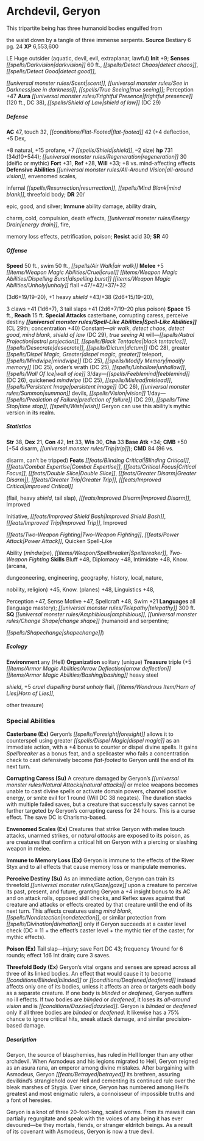 ﻿---
cssclass: [monsters]
title1: Archdevil, Geryon
desc_short: This tripartite being has three humanoid bodies engulfed fromthe waist
  down by a tangle of three immense serpents.
title2: Geryon
CR: 29
sources:
- name: Bestiary 6
  page: 24
  link: http://paizo.com/products/btpy9oge?Pathfinder-Roleplaying-Game-Bestiary-6-Hardcover
XP: 6553600
alignment: LE
size: Huge
type: outsider
subtypes:
- aquatic
- devil
- evil
- extraplanar
- lawful
initiative:
  bonus: 9
senses:
  darkvision: 60
  detect chaos: true
  detect good: true
  scent: true
  see in darkness: true
  true seeing: true
auras:
- name: frightful presence
  radius: 120
  DC: 38
- name: shield of law
  DC: 29
AC:
  AC: 47
  touch: 32
  flat_footed: 42
  components:
    deflection: 4
    dex,+8 natural: 5
    profane: 15
    shield: 7
    size: -2
HP:
  HP: 731
  long: 34d10+544
  regeneration: 30
  regeneration_weakness: deific or mythic
saves:
  fort: 31
  ref: 28
  will: 33
  other: +8 vs. mind-affecting effects
defensive_abilities:
- all-around vision
- envenomed scales,infernal resurrection
- mind blank
- threefold body
DR:
- amount: 20
  weakness: epic, good, and silver
immunities:
- ability damage
- ability drain,charm
- cold
- compulsion
- death effects
- energy drain
- fire,memory loss effects
- petrification
- poison
resistances:
  acid: 30
SR: 40
speeds:
  base: 50
  swim: 50
  other:
  - air walk
attacks:
  melee:
  - - text: +5 cruel dispelling burst unholy flail +47/+42/+37/+32(3d6+19/19-20)
      entries:
      - - damage: 3d6+19
          crit_range: 19-20
      attack: +5 cruel dispelling burst unholy flail
      bonus:
      - 47
      - 42
      - 37
      - 32
    - text: +1 heavy shield +43/+38 (2d6+15/19-20)
      entries:
      - - damage: 2d6+15
          crit_range: 19-20
      attack: +1 heavy shield
      bonus:
      - 43
      - 38
    - text: 3 claws +41 (1d6+7)
      entries:
      - - damage: 1d6+7
      count: 3
      attack: claws
      bonus:
      - 41
    - text: 3 tail slaps +41 (2d6+7/19-20 plus poison)
      entries:
      - - damage: 2d6+7
          crit_range: 19-20
        - effect: poison
      count: 3
      attack: tail slaps
      bonus:
      - 41
  special:
  - casterbane
  - corrupting caress
  - perceive destiny
space: 15
reach: 15
spell_like_abilities:
  entries:
  - name: air walk
    source: default
    freq: Constant
  - name: detect chaos
    source: default
    freq: Constant
  - name: detect good
    source: default
    freq: Constant
  - name: mind blank
    source: default
    freq: Constant
  - name: shield of law
    source: default
    freq: Constant
    DC: 29
  - name: true seeing
    source: default
    freq: Constant
  - name: astral projection
    source: default
    freq: At will
  - is_mythic_spell: true
    name: black tentacles
    source: default
    freq: At will
  - is_mythic_spell: true
    name: desecrate
    source: default
    freq: At will
  - is_mythic_spell: true
    name: dictum
    source: default
    freq: At will
    DC: 28
  - name: greater dispel magic
    source: default
    freq: At will
  - name: greater teleport
    source: default
    freq: At will
  - name: mindwipe
    source: default
    freq: At will
    DC: 25
  - is_mythic_spell: true
    name: modify memory
    source: default
    freq: At will
    DC: 25
  - is_mythic_spell: true
    name: order's wrath
    source: default
    freq: At will
    DC: 25
  - name: unhallow
    source: default
    freq: At will
  - name: wall of ice
    source: default
    freq: At will
  - name: feeblemind
    source: default
    freq: 3/day
    DC: 26
  - name: quickened mindwipe
    source: default
    freq: 3/day
    DC: 25
  - name: mislead
    source: default
    freq: 3/day
  - name: persistent image
    source: default
    freq: 3/day
    DC: 26
  - name: summon devils
    source: default
    freq: 3/day
  - name: vision
    source: default
    freq: 3/day
  - name: prediction of failure
    source: default
    freq: 1/day
    DC: 29
  - is_mythic_spell: true
    name: time stop
    source: default
    freq: 1/day
  - is_mythic_spell: true
    name: wish
    source: default
    freq: 1/day
  sources:
  - name: default
    CL: 29
    concentration: 40
    mythic_restriction: Geryon can use this ability's mythic version in its realm.
ability_scores:
  STR: 38
  DEX: 21
  CON: 42
  INT: 33
  WIS: 30
  CHA: 33
BAB: 34
CMB: 50
CMB_other: +54 disarm, trip
CMD: 84
CMD_other: 86 vs.disarm, can't be tripped
feats:
- name: Blinding Critical
- name: Combat Expertise
- name: Critical Focus
- name: Double Slice
- name: Greater Disarm
- name: Greater Trip
- name: Improved Critical(flail, heavy shield, tail slap)
- name: Improved Disarm
- name: ImprovedInitiative
- name: Improved Shield Bash
- name: Improved Trip
- name: ImprovedTwo-Weapon Fighting
- name: Power Attack
- name: Quicken Spell-LikeAbility (mindwipe)
- name: Spellbreaker
- name: Two-Weapon Fighting
skills:
  Bluff: 48
  Diplomacy: 48
  Intimidate: 48
  Know. (arcana,dungeoneering): 45
  Know. (engineering): 45
  Know. (geography): 45
  Know. (history): 45
  Know. (local): 45
  Know. (nature,nobility): 45
  Know. (religion): 45
  Know. (planes): 48
  Linguistics: 48
  Perception: 47
  Sense Motive: 47
  Spellcraft: 48
  Swim: 21
languages:
- all (language mastery)
- telepathy 300 ft.
special_qualities:
- amphibious
- change shape (humanoid and serpentine;shapechange)
ecology:
  environment: any (Hell)
  organization: solitary (unique)
  treasure_type: triple
  treasure:
  - +5 arrow deflection bashing heavy steelshield
  - +5 cruel dispelling burst unholy flail
  - Horn of Lies,other treasure
special_abilities:
  Casterbane (Ex): Geryon's foresight allows it to counterspell using greater dispel
    magic as an immediate action, with a +4 bonus to counter or dispel divine spells.
    It gains Spellbreaker as a bonus feat, and a spellcaster who fails a concentration
    check to cast defensively become flat-footed to Geryon until the end of its next
    turn.
  Corrupting Caress (Su): A creature damaged by Geryon's natural attacks or melee
    weapons becomes unable to cast divine spells or activate domain powers, channel
    positive energy, or smite evil for 1 round (Will DC 38 negates). The duration
    stacks with multiple failed saves, but a creature that successfully saves cannot
    be further targeted by Geryon's corrupting caress for 24 hours. This is a curse
    effect. The save DC is Charisma-based.
  Envenomed Scales (Ex): Creatures that strike Geryon with melee touch attacks, unarmed
    strikes, or natural attacks are exposed to its poison, as are creatures that confirm
    a critical hit on Geryon with a piercing or slashing weapon in melee.
  Immune to Memory Loss (Ex): Geryon is immune to the effects of the River Styx and
    to all effects that cause memory loss or manipulate memories.
  Perceive Destiny (Su): As an immediate action, Geryon can train its threefold gaze
    upon a creature to perceive its past, present, and future, granting Geryon a +4
    insight bonus to its AC and on attack rolls, opposed skill checks, and Reflex
    saves against that creature and attacks or effects created by that creature until
    the end of its next turn. This affects creatures using mind blank, nondetection,
    or similar protection from divination only if Geryon succeeds at a caster level
    check (DC = 11 + the effect's caster level + the mythic tier of the caster, for
    mythic effects).
  Poison (Ex): Tail slap-injury; save Fort DC 43; frequency 1/round for 6 rounds;
    effect 1d6 Int drain; cure 3 saves.
  Threefold Body (Ex): Geryon's vital organs and senses are spread across all three
    of its linked bodies. An effect that would cause it to become blinded or deafened
    instead affects only one of its bodies, unless it affects an area or targets each
    body as a separate creature. If one body is blinded or deafened, Geryon suffers
    no ill effects. If two bodies are blinded or deafened, it loses its all-around
    vision and is dazzled. Geryon is blinded or deafened only if all three bodies
    are blinded or deafened. It likewise has a 75% chance to ignore critical hits,
    sneak attack damage, and similar precision-based damage.
desc_long: |-
  Geryon, the source of blasphemies, has ruled in Hell longer than any other archdevil. When Asmodeus and his legions migrated to Hell, Geryon reigned as an asura rana, an emperor among divine mistakes. After bargaining with Asmodeus, Geryon betrayed its brethren, assuring devilkind's stranglehold over Hell and cementing its continued rule over the bleak marshes of Stygia. Ever since, Geryon has numbered among Hell's greatest and most enigmatic rulers, a connoisseur of impossible truths and a font of heresies. 

  Geryon is a knot of three 20-foot-long, scaled worms. From its maws it can partially regurgitate and speak with the voices of any being it has ever devoured-be they mortals, fiends, or stranger eldritch beings. As a result of its covenant with Asmodeus, Geryon is now a true devil.

---

# Archdevil, Geryon
This tripartite being has three humanoid bodies engulfed from

the waist down by a tangle of three immense serpents.
**Source** Bestiary 6 pg. 24
**XP** 6,553,600

LE Huge outsider (aquatic, devil, evil, extraplanar, lawful)
**Init** +9; **Senses** _[[spells/Darkvision|darkvision]]_ 60 ft., _[[spells/Detect Chaos|detect chaos]]_, _[[spells/Detect Good|detect good]]_,

_[[universal monster rules/Scent|scent]]_, _[[universal monster rules/See in Darkness|see in darkness]]_, _[[spells/True Seeing|true seeing]]_; Perception +47
**Aura** _[[universal monster rules/Frightful Presence|frightful presence]]_ (120 ft., DC 38), _[[spells/Shield of Law|shield of law]]_ (DC 29)

##### Defense

**AC** 47, touch 32, _[[conditions/Flat-Footed|flat-footed]]_ 42 (+4 deflection, +5 Dex,

+8 natural, +15 profane, +7 _[[spells/Shield|shield]]_, –2 size)
**hp** 731 (34d10+544); _[[universal monster rules/Regeneration|regeneration]]_ 30 (deific or mythic)
**Fort** +31, **Ref** +28, **Will** +33; +8 vs. mind-affecting effects
**Defensive Abilities** _[[universal monster rules/All-Around Vision|all-around vision]]_, envenomed scales,

infernal _[[spells/Resurrection|resurrection]]_, _[[spells/Mind Blank|mind blank]]_, threefold body; **DR** 20/

epic, good, and silver; **Immune** ability damage, ability drain,

charm, cold, compulsion, death effects, _[[universal monster rules/Energy Drain|energy drain]]_, fire,

memory loss effects, petrification, poison; **Resist** acid 30; **SR** 40

##### Offense
**Speed** 50 ft., swim 50 ft., _[[spells/Air Walk|air walk]]_
**Melee** +5 _[[items/Weapon Magic Abilities/Cruel|cruel]]_ _[[items/Weapon Magic Abilities/Dispelling Burst|dispelling burst]]_ _[[items/Weapon Magic Abilities/Unholy|unholy]]_ flail +47/+42/+37/+32

(3d6+19/19–20), +1 heavy _shield_ +43/+38 (2d6+15/19–20),

3 claws +41 (1d6+7), 3 tail slaps +41 (2d6+7/19–20 plus poison)
**Space** 15 ft., **Reach** 15 ft.
**Special Attacks** casterbane, corrupting caress, perceive destiny
**_[[universal monster rules/Spell-Like Abilities|Spell-Like Abilities]]_** (CL 29th; concentration +40)
Constant—_air walk_, _detect chaos_, _detect good_, _mind blank_, _shield of law_ (DC 29), _true seeing_ 
At will—_[[spells/Astral Projection|astral projection]]_, _[[spells/Black Tentacles|black tentacles]]_, _[[spells/Desecrate|desecrate]]_, _[[spells/Dictum|dictum]]_ (DC 28), greater _[[spells/Dispel Magic, Greater|dispel magic, greater]]_ teleport, _[[spells/Mindwipe|mindwipe]]_ (DC 25), _[[spells/Modify Memory|modify memory]]_ (DC 25), order’s wrath (DC 25), _[[spells/Unhallow|unhallow]]_, _[[spells/Wall Of Ice|wall of ice]]_ 
3/day—_[[spells/Feeblemind|feeblemind]]_ (DC 26), quickened _mindwipe_ (DC 25), _[[spells/Mislead|mislead]]_, _[[spells/Persistent Image|persistent image]]_ (DC 26), _[[universal monster rules/Summon|summon]]_ devils, _[[spells/Vision|vision]]_ 
1/day—_[[spells/Prediction of Failure|prediction of failure]]_ (DC 29), _[[spells/Time Stop|time stop]]_, _[[spells/Wish|wish]]_ 
 Geryon can use this ability’s mythic version in its realm.

##### Statistics
**Str** 38, **Dex** 21, **Con** 42, **Int** 33, **Wis** 30, **Cha** 33
**Base Atk** +34; **CMB** +50 (+54 disarm, _[[universal monster rules/Trip|trip]]_); **CMD** 84 (86 vs.

disarm, can’t be tripped)
**Feats** _[[feats/Blinding Critical|Blinding Critical]]_, _[[feats/Combat Expertise|Combat Expertise]]_, _[[feats/Critical Focus|Critical Focus]]_, _[[feats/Double Slice|Double Slice]]_, _[[feats/Greater Disarm|Greater Disarm]]_, _[[feats/Greater Trip|Greater Trip]]_, _[[feats/Improved Critical|Improved Critical]]_

(flail, heavy _shield_, tail slap), _[[feats/Improved Disarm|Improved Disarm]]_, Improved

Initiative, _[[feats/Improved _Shield_ Bash|Improved _Shield_ Bash]]_, _[[feats/Improved Trip|Improved Trip]]_, Improved

_[[feats/Two-Weapon Fighting|Two-Weapon Fighting]]_, _[[feats/Power Attack|Power Attack]]_, Quicken Spell-Like

Ability (_mindwipe_), _[[items/Weapon/Spellbreaker|Spellbreaker]]_, _Two-Weapon Fighting_
**Skills** Bluff +48, Diplomacy +48, Intimidate +48, Know. (arcana,

dungeoneering, engineering, geography, history, local, nature,

nobility, religion) +45, Know. (planes) +48, Linguistics +48,

Perception +47, Sense Motive +47, Spellcraft +48, Swim +21
**Languages** all (language mastery); _[[universal monster rules/Telepathy|telepathy]]_ 300 ft.
**SQ** _[[universal monster rules/Amphibious|amphibious]]_, _[[universal monster rules/Change Shape|change shape]]_ (humanoid and serpentine;

_[[spells/Shapechange|shapechange]]_)

##### Ecology

**Environment** any (Hell)
**Organization** solitary (unique)
**Treasure** triple (+5 _[[items/Armor Magic Abilities/Arrow Deflection|arrow deflection]]_ _[[items/Armor Magic Abilities/Bashing|bashing]]_ heavy steel

_shield_, +5 _cruel_ _dispelling burst_ _unholy_ flail, _[[items/Wondrous Item/Horn of Lies|Horn of Lies]]_,

other treasure)

### Special Abilities

**Casterbane (Ex)** Geryon’s _[[spells/Foresight|foresight]]_ allows it to counterspell using greater _[[spells/Dispel Magic|dispel magic]]_ as an immediate action, with a +4 bonus to counter or dispel divine spells. It gains _Spellbreaker_ as a bonus feat, and a spellcaster who fails a concentration check to cast defensively become _flat-footed_ to Geryon until the end of its next turn.

**Corrupting Caress (Su)** A creature damaged by Geryon’s _[[universal monster rules/Natural Attacks|natural attacks]]_ or melee weapons becomes unable to cast divine spells or activate domain powers, channel positive energy, or smite evil for 1 round (Will DC 38 negates). The duration stacks with multiple failed saves, but a creature that successfully saves cannot be further targeted by Geryon’s corrupting caress for 24 hours. This is a curse effect. The save DC is Charisma-based.

**Envenomed Scales (Ex)** Creatures that strike Geryon with melee touch attacks, unarmed strikes, or _natural attacks_ are exposed to its poison, as are creatures that confirm a critical hit on Geryon with a piercing or slashing weapon in melee.

**Immune to Memory Loss (Ex)** Geryon is immune to the effects of the River Styx and to all effects that cause memory loss or manipulate memories.

**Perceive Destiny (Su)** As an immediate action, Geryon can train its threefold _[[universal monster rules/Gaze|gaze]]_ upon a creature to perceive its past, present, and future, granting Geryon a +4 insight bonus to its AC and on attack rolls, opposed skill checks, and Reflex saves against that creature and attacks or effects created by that creature until the end of its next turn. This affects creatures using _mind blank_, _[[spells/Nondetection|nondetection]]_, or similar protection from _[[spells/Divination|divination]]_ only if Geryon succeeds at a caster level check (DC = 11 + the effect’s caster level + the mythic tier of the caster, for mythic effects).

**Poison (Ex)** Tail slap—injury; save Fort DC 43; frequency 1/round for 6 rounds; effect 1d6 Int drain; cure 3 saves.

**Threefold Body (Ex)** Geryon’s vital organs and senses are spread across all three of its linked bodies. An effect that would cause it to become _[[conditions/Blinded|blinded]]_ or _[[conditions/Deafened|deafened]]_ instead affects only one of its bodies, unless it affects an area or targets each body as a separate creature. If one body is _blinded_ or _deafened_, Geryon suffers no ill effects. If two bodies are _blinded_ or _deafened_, it loses its _all-around vision_ and is _[[conditions/Dazzled|dazzled]]_. Geryon is _blinded_ or _deafened_ only if all three bodies are _blinded_ or _deafened_. It likewise has a 75% chance to ignore critical hits, sneak attack damage, and similar precision-based damage.

##### Description

Geryon, the source of blasphemies, has ruled in Hell longer than any other archdevil. When Asmodeus and his legions migrated to Hell, Geryon reigned as an asura rana, an emperor among divine mistakes. After bargaining with Asmodeus, Geryon _[[feats/Betrayed|betrayed]]_ its brethren, assuring devilkind’s stranglehold over Hell and cementing its continued rule over the bleak marshes of Stygia. Ever since, Geryon has numbered among Hell’s greatest and most enigmatic rulers, a connoisseur of impossible truths and a font of heresies.

Geryon is a knot of three 20-foot-long, scaled worms. From its maws it can partially regurgitate and speak with the voices of any being it has ever devoured—be they mortals, fiends, or stranger eldritch beings. As a result of its covenant with Asmodeus, Geryon is now a true devil.